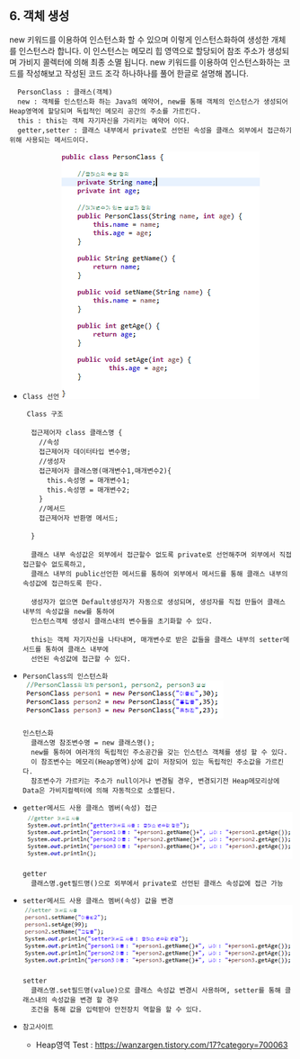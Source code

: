 ## 6. 객체 생성
  new 키워드를 이용하여 인스턴스화 할 수 있으며 이렇게 인스턴스화하여 생성한 개체를 인스턴스라 합니다.
  이 인스턴스는 메모리 힙 영역으로 할당되어 참조 주소가 생성되며 가비지 콜렉터에 의해 최종 소멸 됩니다.
  new 키워드를 이용하여 인스턴스화하는 코드를 작성해보고 작성된 코드 조각 하나하나를 풀어 한글로 설명해 봅니다.


```
  PersonClass : 클래스(객체)
  new : 객체를 인스턴스화 하는 Java의 예약어, new를 통해 객체의 인스턴스가 생성되어 Heap영역에 할당되며 독립적인 메모리 공간의 주소를 가르킨다.
  this : this는 객체 자기자신을 가리키는 예약어 이다.
  getter,setter : 클래스 내부에서 private로 선언된 속성을 클래스 외부에서 접근하기위해 사용되는 메서드이다.
```
+ `Class 선언`
  <img src="../pictures/6/class2.PNG">
  ```
   Class 구조

    접근제어자 class 클래스명 {
      //속성
      접근제어자 데이터타입 변수명;
      //생성자
      접근제어자 클래스명(매개변수1,매개변수2){
        this.속성명 = 매개변수1;
        this.속성명 = 매개변수2;
      }
      //메서드
      접근제어자 반환명 메서드;

    }

    클래스 내부 속성값은 외부에서 접근할수 없도록 private로 선언해주며 외부에서 직접 접근할수 없도록하고,
    클래스 내부의 public선언한 메서드를 통하여 외부에서 메서드를 통해 클래스 내부의 속성값에 접근하도록 한다.

    생성자가 없으면 Default생성자가 자동으로 생성되며, 생성자를 직접 만들어 클래스 내부의 속성값을 new를 통하여
    인스턴스객체 생성시 클래스내의 변수들을 초기화할 수 있다.

    this는 객체 자기자신을 나타내며, 매개변수로 받은 값들을 클래스 내부의 setter메서드를 통하여 클래스 내부에
    선언된 속성값에 접근할 수 있다.
  ```

+ `PersonClass의 인스턴스화`
  <img src="../pictures/6/class1.PNG">
  ```
  인스턴스화
    클래스명 참조변수명 = new 클래스명();
    new를 통하여 여러개의 독립적인 주소공간을 갖는 인스턴스 객체를 생성 할 수 있다.
    이 참조변수는 메모리(Heap영역)상에 값이 저장되어 있는 독립적인 주소값을 가르킨다.
    참조변수가 가르키는 주소가 null이거나 변경될 경우, 변경되기전 Heap메모리상에 Data은 가비지컬렉터에 의해 자동적으로 소멸된다.  
  ```

+ `getter메서드 사용 클래스 멤버(속성) 접근`
  <img src="../pictures/6/getter.PNG">
  ```
  getter
    클래스명.get필드명()으로 외부에서 private로 선언된 클래스 속성값에 접근 가능
  ```

+ `setter메서드 사용 클래스 멤버(속성) 값을 변경`
  <img src="../pictures/6/setter.PNG">

  ```
  setter
    클래스명.set필드명(value)으로 클래스 속성값 변경시 사용하며, setter를 통해 클래스내의 속성값을 변경 할 경우
    조건을 통해 값을 입력받아 안전장치 역할을 할 수 있다.
  ```


+ `참고사이트`
  + Heap영역 Test : https://wanzargen.tistory.com/17?category=700063
